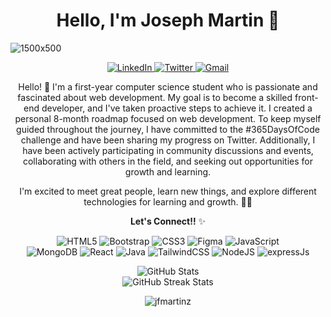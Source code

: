 
<p align="center">
  <h1 align="center">Hello, I'm Joseph Martin 👋</h1>
  
  ![1500x500](https://github.com/jfmartinz/jfmartinz/assets/129386460/3a892955-0e1a-422d-a70b-bf17a68278b6)
</p>







<p align="center">
  <a href="https://www.linkedin.com/in/jfmartinz/">
    <img src="https://img.shields.io/badge/LinkedIn-0077B5?style=for-the-badge&amp;logo=linkedin&amp;logoColor=white" alt="LinkedIn">
  </a>
  <a href="https://twitter.com/jfmartinz">
    <img src="https://img.shields.io/badge/Twitter-1DA1F2?style=for-the-badge&amp;logo=twitter&amp;logoColor=white" alt="Twitter">
  </a>
  <a href="mailto:se.josephmartin@gmail.com">
    <img src="https://img.shields.io/badge/Gmail-D14836?style=for-the-badge&amp;logo=gmail&amp;logoColor=white" alt="Gmail">
  </a>
</p>
   
<div align="center">
  <p align="center">
 Hello! 👋 I'm a first-year computer science student who is passionate and fascinated about web development. My goal is to become a skilled front-end developer, and I've taken proactive steps to achieve it. I created a personal 8-month roadmap focused on web development. To keep myself guided throughout the journey, I have committed to the #365DaysOfCode challenge and have been sharing my progress on Twitter. Additionally, I have been actively participating in community discussions and events, collaborating with others in the field, and seeking out opportunities for growth and learning.

I'm excited to meet great people, learn new things, and explore different technologies for learning and growth. 🚀💫

**Let's Connect!!** ✨
   </p>
 

 
  <p align="center">
    <img src="https://img.shields.io/badge/html5-%23E34F26.svg?style=for-the-badge&logo=html5&logoColor=white" alt="HTML5" />
    <img src="https://img.shields.io/badge/bootstrap-%23563D7C.svg?style=for-the-badge&logo=bootstrap&logoColor=white" alt="Bootstrap" />
    <img src="https://img.shields.io/badge/css3-%231572B6.svg?style=for-the-badge&logo=css3&logoColor=white" alt="CSS3" />
    <img src="https://img.shields.io/badge/figma-%23F24E1E.svg?style=for-the-badge&logo=figma&logoColor=white" alt="Figma" />
    <img src="https://img.shields.io/badge/javascript-%23323330.svg?style=for-the-badge&logo=javascript&logoColor=%23F7DF1E" alt="JavaScript" /><br>
    <img src="https://img.shields.io/badge/MongoDB-%234ea94b.svg?style=for-the-badge&logo=mongodb&logoColor=white" alt="MongoDB" />
    <img src="https://img.shields.io/badge/react-%2320232a.svg?style=for-the-badge&logo=react&logoColor=%2361DAFB" alt="React" />
    <img src="https://img.shields.io/badge/java-%23ED8B00.svg?style=for-the-badge&logo=java&logoColor=white" alt="Java" />
    <img src="https://img.shields.io/badge/tailwindcss-%2338B2AC.svg?style=for-the-badge&logo=tailwind-css&logoColor=white" alt="TailwindCSS" />
    <img src="https://img.shields.io/badge/node.js-6DA55F?style=for-the-badge&logo=node.js&logoColor=white" alt="NodeJS" />
    <img src="https://img.shields.io/badge/Express.js-000000?style=for-the-badge&logo=express&logoColor=white" alt="expressJs"/>
  </p>


  <p align="center">
    <img src="https://github-readme-stats.vercel.app/api?username=jfmartinz&theme=radical&hide_border=false&include_all_commits=false&count_private=false" alt="GitHub Stats" /><br/>
    <img src="https://github-readme-streak-stats.herokuapp.com/?user=jfmartinz&theme=radical&hide_border=false" alt="GitHub Streak Stats" /><br/>
  </p>
</div>
  <p align="center"> <img src="https://komarev.com/ghpvc/?username=jfmartinz&label=Profile%20views&color=0e75b6&style=flat" alt="jfmartinz" /> </p>


<!-- Proudly created with GPRM ( https://gprm.itsvg.in ) -->

